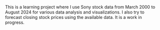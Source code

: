 This is a learning project where I use Sony stock data from March 2000 to August 2024 for various data analysis and visualizations. 
I also try to forecast closing stock prices using the available data. It is a work in progress.
